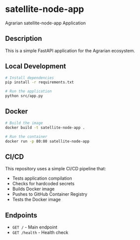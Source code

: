 # satellite-node-app

Agrarian satellite-node-app Application

## Description

This is a simple FastAPI application for the Agrarian ecosystem.

## Local Development

```bash
# Install dependencies
pip install -r requirements.txt

# Run the application
python src/app.py
```

## Docker

```bash
# Build the image
docker build -t satellite-node-app .

# Run the container
docker run -p 80:80 satellite-node-app
```

## CI/CD

This repository uses a simple CI/CD pipeline that:
- Tests application compilation
- Checks for hardcoded secrets
- Builds Docker image
- Pushes to GitHub Container Registry
- Tests the Docker image

## Endpoints

- `GET /` - Main endpoint
- `GET /health` - Health check
